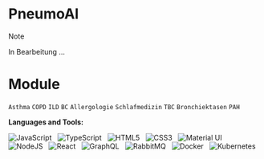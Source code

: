 # PneumoAI

> [!NOTE]
> In Bearbeitung ...

# Module
`Asthma` `COPD` `ILD` `BC` `Allergologie` `Schlafmedizin` `TBC` `Bronchiektasen` `PAH`

**Languages and Tools:** 

![JavaScript](https://img.shields.io/badge/-JavaScript-black?logo=javascript&style=social)&nbsp;&nbsp;
![TypeScript](https://img.shields.io/badge/-TypeScript-black?logo=typescript&style=social)&nbsp;&nbsp;
![HTML5](https://img.shields.io/badge/-HTML5-black?logo=html5&style=social)&nbsp;&nbsp;
![CSS3](https://img.shields.io/badge/-CSS3-black?logo=css3&style=social)&nbsp;&nbsp;
![Material UI](https://img.shields.io/badge/-Material_UI-black?logo=material-ui&style=social)&nbsp;&nbsp;
![NodeJS](https://img.shields.io/badge/-NodeJS-black?logo=node.js&style=social)&nbsp;&nbsp;
![React](https://img.shields.io/badge/-React-black?logo=react&style=social)&nbsp;&nbsp;
![GraphQL](https://img.shields.io/badge/-GraphQL-black?logo=graphql&style=social)&nbsp;&nbsp;
![RabbitMQ](https://img.shields.io/badge/-RabbitMQ-black?logo=rabbitmq&style=social)&nbsp;&nbsp;
![Docker](https://img.shields.io/badge/-Docker-black?logo=Docker&style=social)&nbsp;&nbsp;
![Kubernetes](https://img.shields.io/badge/-Kubernetes-black?logo=Kubernetes&style=social)&nbsp;&nbsp;

<!-- 
> [!NOTE]
> Useful information that users should know, even when skimming content.

> [!TIP]
> Helpful advice for doing things better or more easily.

> [!IMPORTANT]
> Key information users need to know to achieve their goal.

> [!WARNING]
> Urgent info that needs immediate user attention to avoid problems.

> [!CAUTION]
> Advises about risks or negative outcomes of certain actions.
-->

